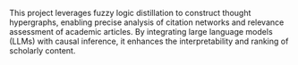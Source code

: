 This project leverages fuzzy logic distillation to construct thought hypergraphs, enabling precise analysis of citation networks and relevance assessment of academic articles. By integrating large language models (LLMs) with causal inference, it enhances the interpretability and ranking of scholarly content.

